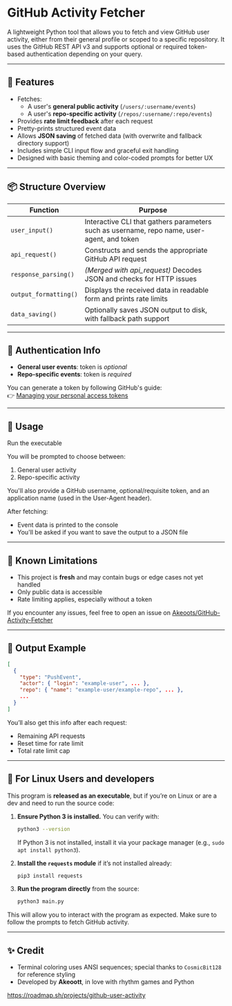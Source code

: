 # GitHub Activity Fetcher

A lightweight Python tool that allows you to fetch and view GitHub user activity, either from their general profile or scoped to a specific repository. It uses the GitHub REST API v3 and supports optional or required token-based authentication depending on your query.

---

## 🧠 Features

- Fetches:
  - A user's **general public activity** (`/users/:username/events`)
  - A user's **repo-specific activity** (`/repos/:username/:repo/events`)
- Provides **rate limit feedback** after each request
- Pretty-prints structured event data
- Allows **JSON saving** of fetched data (with overwrite and fallback directory support)
- Includes simple CLI input flow and graceful exit handling
- Designed with basic theming and color-coded prompts for better UX

---

## 📦 Structure Overview

| Function | Purpose |
|---------|---------|
| `user_input()` | Interactive CLI that gathers parameters such as username, repo name, user-agent, and token |
| `api_request()` | Constructs and sends the appropriate GitHub API request |
| `response_parsing()` | *(Merged with api_request)* Decodes JSON and checks for HTTP issues |
| `output_formatting()` | Displays the received data in readable form and prints rate limits |
| `data_saving()` | Optionally saves JSON output to disk, with fallback path support |

---

## 🔐 Authentication Info

- **General user events**: token is *optional*
- **Repo-specific events**: token is *required*

You can generate a token by following GitHub's guide:  
👉 [Managing your personal access tokens](https://docs.github.com/en/authentication/keeping-your-account-and-data-secure/managing-your-personal-access-tokens)

---

## 🚀 Usage

Run the executable

You will be prompted to choose between:
1. General user activity
2. Repo-specific activity

You'll also provide a GitHub username, optional/requisite token, and an application name (used in the User-Agent header).

After fetching:
- Event data is printed to the console
- You'll be asked if you want to save the output to a JSON file

---

## 🧪 Known Limitations

- This project is **fresh** and may contain bugs or edge cases not yet handled
- Only public data is accessible
- Rate limiting applies, especially without a token

If you encounter any issues, feel free to open an issue on [Akeoots/GitHub-Activity-Fetcher](https://github.com/Akeoots/GitHub-Activity-Fetcher/issues)

---

## 📁 Output Example

```json
[
  {
    "type": "PushEvent",
    "actor": { "login": "example-user", ... },
    "repo": { "name": "example-user/example-repo", ... },
    ...
  }
]
```

You’ll also get this info after each request:
- Remaining API requests
- Reset time for rate limit
- Total rate limit cap

---

## 🐧 For Linux Users and developers

This program is **released as an executable**, but if you’re on Linux or are a dev and need to run the source code:

1. **Ensure Python 3 is installed.** You can verify with:
   ```bash
   python3 --version
   ```
   If Python 3 is not installed, install it via your package manager (e.g., `sudo apt install python3`).

2. **Install the `requests` module** if it’s not installed already:
   ```bash
   pip3 install requests
   ```

3. **Run the program directly** from the source:
   ```bash
   python3 main.py
   ```

This will allow you to interact with the program as expected. Make sure to follow the prompts to fetch GitHub activity.

---

## ✨ Credit

- Terminal coloring uses ANSI sequences; special thanks to `CosmicBit128` for reference styling
- Developed by **Akeoott**, in love with rhythm games and Python

https://roadmap.sh/projects/github-user-activity